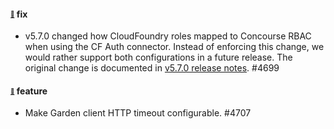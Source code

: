 #### <sub><sup><a name="4699" href="#4699">:link:</a></sup></sub> fix

* v5.7.0 changed how CloudFoundry roles mapped to Concourse RBAC when using the CF Auth connector.
  Instead of enforcing this change, we would rather support both configurations in a future release.
  The original change is documented in [v5.7.0 release notes](https://github.com/concourse/concourse/blob/master/release-notes/v5.7.0.md#4535). #4699

#### <sub><sup><a name="4707" href="#4707">:link:</a></sup></sub> feature

* Make Garden client HTTP timeout configurable. #4707

